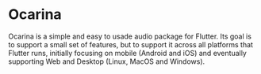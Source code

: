 # Ocarina

Ocarina is a simple and easy to usade audio package for Flutter. Its goal is to support a small set of features, but to support it across all platforms that Flutter runs, initially focusing on mobile (Android and iOS) and eventually supporting Web and Desktop (Linux, MacOS and Windows).
